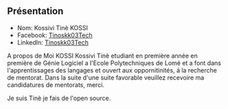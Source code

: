 ## Présentation


- Nom: Kossivi Tinè KOSSI
- Facebook: [Tinoskk03Tech](https://www.facebook.com/kossivitine.kosso)
- LinkedIn: [Tinoskk03Tech](https://www.linkedin.com/in/kossivi-tin%C3%A8-kossi-163812337/)

A propos de Moi
KOSSI Kossivi Tinè etudiant en première année en première de Génie Logiciel a l'Ecole Polytechniques de Lomé et a font dans l'apprentissages des langages et ouvert aux oppornitinités, á la recherche de mentorat. Dans la suite d'une suite favorable veuillez recevoire ma candidatures de mentorats, merci.

Je suis Tinè je fais de l'open source.
